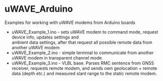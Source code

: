 # uWAVE_Arduino
Examples for working with uWAVE modems from Arduino boards  
  
* uWAVE_Example_1.ino - sets uWAVE modem to command mode, request device info, updates settings and   
  ambient data settings, after that request all possible remote data from another uWAVE modem
* uWAVE_Example_2.ino - simple terminal to communicate from another uWAVE modem in transparent channel mode
* uWAVE_Example_3.ino - VLBL base. Parses RMC sentence from GNSS receiver, requests remote modem, and sends own geolocation +
  remote data (depth etc.) and measured slant range to the static remote modem.


